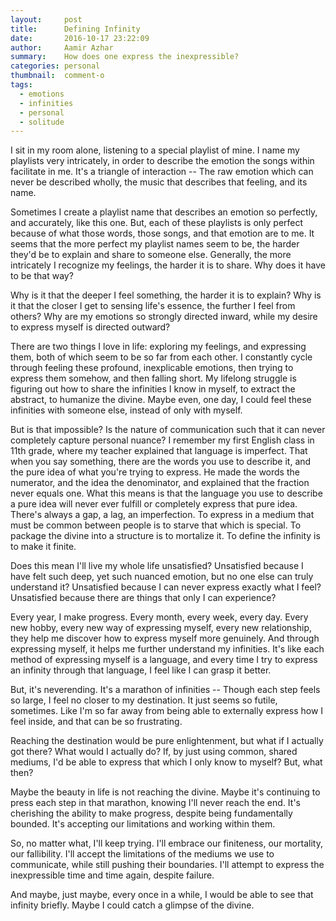 ```yaml
---
layout:     post
title:      Defining Infinity
date:       2016-10-17 23:22:09
author:     Aamir Azhar
summary:    How does one express the inexpressible?
categories: personal
thumbnail:  comment-o
tags:
  - emotions
  - infinities
  - personal
  - solitude
---
```

I sit in my room alone, listening to a special playlist of mine. I name my playlists very intricately, in order to describe the emotion the songs within facilitate in me. It's a triangle of interaction -- The raw emotion which can never be described wholly, the music that describes that feeling, and its name.

Sometimes I create a playlist name that describes an emotion so perfectly, and accurately, like this one. But, each of these playlists is only perfect because of what those words, those songs, and that emotion are to me. It seems that the more perfect my playlist names seem to be, the harder they'd be to explain and share to someone else. Generally, the more intricately I recognize my feelings, the harder it is to share. Why does it have to be that way?

Why is it that the deeper I feel something, the harder it is to explain? Why is it that the closer I get to sensing life's essence, the further I feel from others? Why are my emotions so strongly directed inward, while my desire to express myself is directed outward?

There are two things I love in life: exploring my feelings, and expressing them, both of which seem to be so far from each other. I constantly cycle through feeling these profound, inexplicable emotions, then trying to express them somehow, and then falling short. My lifelong struggle is figuring out how to share the infinities I know in myself, to extract the abstract, to humanize the divine. Maybe even, one day, I could feel these infinities with someone else, instead of only with myself.

But is that impossible? Is the nature of communication such that it can never completely capture personal nuance? I remember my first English class in 11th grade, where my teacher explained that language is imperfect. That when you say something, there are the words you use to describe it, and the pure idea of what you're trying to express. He made the words the numerator, and the idea the denominator, and explained that the fraction never equals one. What this means is that the language you use to describe a pure idea will never ever fulfill or completely express that pure idea. There's always a gap, a lag, an imperfection. To express in a medium that must be common between people is to starve that which is special. To package the divine into a structure is to mortalize it. To define the infinity is to make it finite.

Does this mean I'll live my whole life unsatisfied? Unsatisfied because I have felt such deep, yet such nuanced emotion, but no one else can truly understand it? Unsatisfied because I can never express exactly what I feel? Unsatisfied because there are things that only I can experience?

Every year, I make progress. Every month, every week, every day. Every new hobby, every new way of expressing myself, every new relationship, they help me discover how to express myself more genuinely. And through expressing myself, it helps me further understand my infinities. It's like each method of expressing myself is a language, and every time I try to express an infinity through that language, I feel like I can grasp it better.

But, it's neverending. It's a marathon of infinities -- Though each step feels so large, I feel no closer to my destination. It just seems so futile, sometimes. Like I'm so far away from being able to externally express how I feel inside, and that can be so frustrating.

Reaching the destination would be pure enlightenment, but what if I actually got there? What would I actually do? If, by just using common, shared mediums, I'd be able to express that which I only know to myself? But, what then?

Maybe the beauty in life is not reaching the divine. Maybe it's continuing to press each step in that marathon, knowing I'll never reach the end. It's cherishing the ability to make progress, despite being fundamentally bounded. It's accepting our limitations and working within them.

So, no matter what, I'll keep trying. I'll embrace our finiteness, our mortality, our fallibility. I'll accept the limitations of the mediums we use to communicate, while still pushing their boundaries. I'll attempt to express the inexpressible time and time again, despite failure.

And maybe, just maybe, every once in a while, I would be able to see that infinity briefly. Maybe I could catch a glimpse of the divine.
